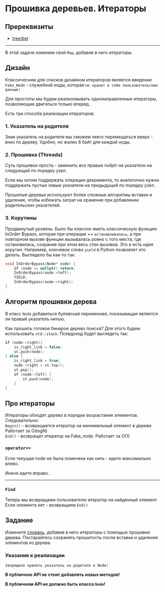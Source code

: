 # Прошивка деревьев. Итераторы

## Пререквизиты

- [tree/bst](/tasks/tree/bst)

---

В этой задаче изменим свой `Map`, добавив в него итераторы.

## Дизайн

Классическим для списков дизайном итераторов является введение `Fake_Node` - служебной ноды, которая `не хранит в себе пользовательские данные!`

Для простоты мы будем реализовывать однонаправленные итераторы, позволяющие двигаться только вперед.

Есть три способа реализации итераторов:

### 1. Указатель на родителя
Зная указатель на родителя мы сможем лекго перемещаться вверх - вниз по дереву. Удобно, но жалко 8 байт для каждой ноды.

### 2. Прошивка (Threads)

Суть прошивки проста - заменить все правые nullptr на указатели на следующий по порядку узел.

Если мы хотим поддержать операции декримента, то аналогично нужно поддержать пустые левые указатели на предыдущий по порядку узел.

Прошитые деревья используют более сложные алгоритмы вставки и удаления, чтобы избежать затрат на хранение при добавлении родительских указателей. 

### 3. Корутины

Продвинутый уровень. Было бы классно иметь классическую функцию InOrder Bypass, которая при операции ++ `останавливалась`, а при повторном вызове функции вызывалась ровно с того места, где остановилась, сохранив при этом весь стек вызовов. Это и есть идея корутин. Например, ключевое слово `yield` в Python позвоялет это делать. Выглядело бы как-то так:
```c++
void InOrderBypass(Node* node) {
    if (node == nullptr) return;
    InOrderBypass(node->left);
    YIELD;
    InOrderBypass(node->right);
}
```


## Алгоритм прошивки дерева
В класс `Node` добавиться булевская переменная, показыващая является ли правый указатель нитью.

Как прошить готовое бинарое дерево поиска? Для этого будем использовать `std::stack`. Псевдокод будет выглядеть так:
```C++
if (node->right){
    is_right_link = false;
    st.push(node);
} else {
    is_right_link = true;
    node->right = st.top();
    st.pop();
    if (node->left) {
        st.push(node);
    }
}
```

## Про итераторы

Итераторы обходят дерево в порядке возрастания элементов. Следовательно:   
`Begin()` - возвращается итератор на минимальный элемент в дереве. Работает за O(logN)   
`End()` - возвращет итератор на Fake_node. Работает за O(1)   

### `operator++`
Если текущая node не была помечена как нить - идите максимально влево.

Иначе идите вправо.

---
### `Find`
Теперь мы возвращаем пользователю итератор на найденный элемент. Если элемента нет - возвращаем `End()`

## Задание

Измените [словарь](map.hpp), добавив в него итераторы с помощью прошивки дерева. Постарайтесь сохранять прошитость после вставки и удаления элементов из дерева.

### Указания к реализации

`Запрещено хранить указатель на родителя в Node!`

**В публичное API не стоит добавлять новых методов!**

**В публичном API не должно быть класса `Node`!**